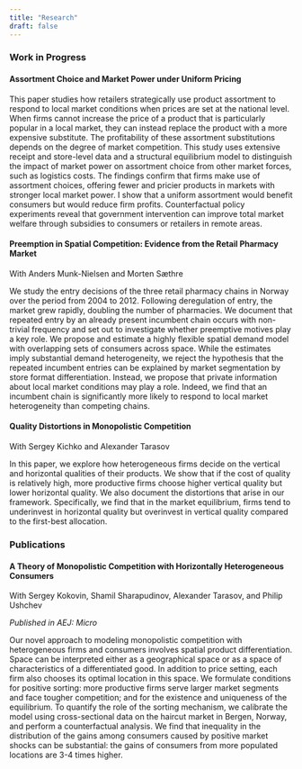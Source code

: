 ```yaml
---
title: "Research"
draft: false
---
```


### Work in Progress

#### Assortment Choice and Market Power under Uniform Pricing

This paper studies how retailers strategically use product assortment to respond to local market conditions when prices are set at the national level. When firms cannot increase the price of a product that is particularly popular in a local market, they can instead replace the product with a more expensive substitute. The profitability of these assortment substitutions depends on the degree of market competition. This study uses extensive receipt and store-level data and a structural equilibrium model to distinguish the impact of market power on assortment choice from other market forces, such as logistics costs. The findings confirm that firms make use of assortment choices, offering fewer and pricier products in markets with stronger local market power. I show that a uniform assortment would benefit consumers but would reduce firm profits. Counterfactual policy experiments reveal that government intervention can improve total market welfare through subsidies to consumers or retailers in remote areas.

#### Preemption in Spatial Competition: Evidence from the Retail Pharmacy Market

With Anders Munk-Nielsen and Morten Sæthre

We study the entry decisions of the three retail pharmacy chains in Norway over the period from 2004 to 2012. Following deregulation of entry, the market grew rapidly, doubling the number of pharmacies. We document that repeated entry by an already present incumbent chain occurs with non-trivial frequency and set out to investigate whether preemptive motives play a key role. We propose and estimate a highly flexible spatial demand model with overlapping sets of consumers across space. While the estimates imply substantial demand heterogeneity, we reject the hypothesis that the repeated incumbent entries can be explained by market segmentation by store format differentiation. Instead, we propose that private information about local market conditions may play a role. Indeed, we find that an incumbent chain is significantly more likely to respond to local market heterogeneity than competing chains.



#### Quality Distortions in Monopolistic Competition

With Sergey Kichko and Alexander Tarasov

In this paper, we explore how heterogeneous firms decide on the vertical and horizontal qualities of their products. We show that if the cost of quality is relatively high, more productive firms choose higher vertical quality but lower horizontal quality. We also document the distortions that arise in our framework. Specifically, we find that in the market equilibrium, firms tend to underinvest in horizontal quality but overinvest in vertical quality compared to the first-best allocation.

### Publications

#### A Theory of Monopolistic Competition with Horizontally Heterogeneous Consumers

With Sergey Kokovin, Shamil Sharapudinov, Alexander Tarasov, and Philip Ushchev

*Published in AEJ: Micro*

Our novel approach to modeling monopolistic competition with heterogeneous firms and consumers involves spatial product differentiation. Space can be interpreted either as a geographical space or as a space of characteristics of a differentiated good. In addition to price setting, each firm also chooses its optimal location in this space. We formulate conditions for positive sorting: more productive firms serve larger market segments and face tougher competition; and for the existence and uniqueness of the equilibrium. To quantify the role of the sorting mechanism, we calibrate the model using cross-sectional data on the haircut market in Bergen, Norway, and perform a counterfactual analysis. We find that inequality in the distribution of the gains among consumers caused by positive market shocks can be substantial: the gains of consumers from more populated locations are 3-4 times higher.